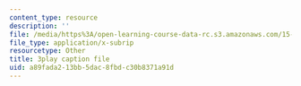 ```yaml
---
content_type: resource
description: ''
file: /media/https%3A/open-learning-course-data-rc.s3.amazonaws.com/15-071-the-analytics-edge-spring-2017/a89fada213bb5dac8fbdc30b8371a91d_o5bqy_5T07Y.vtt
file_type: application/x-subrip
resourcetype: Other
title: 3play caption file
uid: a89fada2-13bb-5dac-8fbd-c30b8371a91d
---
```

